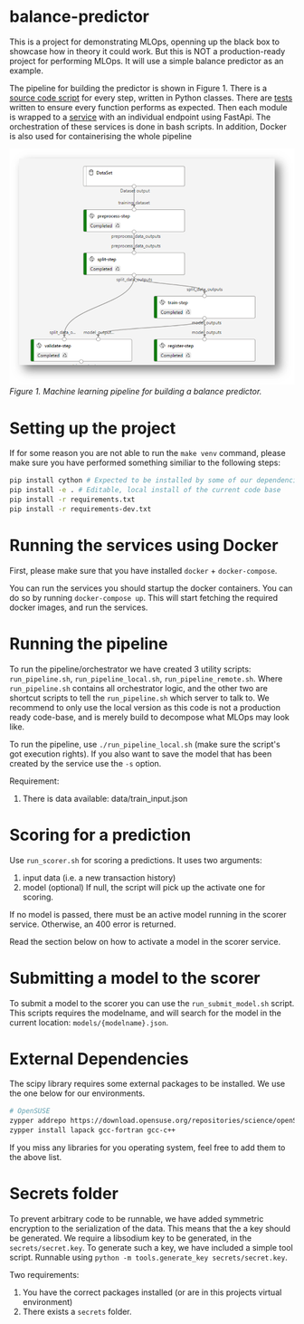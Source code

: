 # balance-predictor
This is a project for demonstrating MLOps, openning up the black box to showcase how in theory it could work. But this is NOT a production-ready project for performing MLOps. It will use a simple balance predictor as an example.

The pipeline for building the predictor is shown in Figure 1. There is a [source code script](./src) for every step, written in Python classes.
There are [tests](./tests) written to ensure every function performs as expected.
Then each module is wrapped to a [service](./pipeline) with an individual endpoint using FastApi.
The orchestration of these services is done in bash scripts.
In addition, Docker is also used for containerising the whole pipeline

![Machine learning pipeline](./images/ml_pipeline.png)
_Figure 1. Machine learning pipeline for building a balance predictor._

# Setting up the project

If for some reason you are not able to run the `make venv` command, please make sure you have performed something similiar to the following steps:

```bash
pip install cython # Expected to be installed by some of our dependencies, but not implicitly installed.
pip install -e . # Editable, local install of the current code base
pip install -r requirements.txt
pip install -r requirements-dev.txt
```
# Running the services using Docker
First, please make sure that you have installed `docker` + `docker-compose`. 

You can run the services you should startup the docker containers. You can do so by running `docker-compose up`. This will start fetching the required docker images, and run the services. 

# Running the pipeline
To run the pipeline/orchestrator we have created 3 utility scripts: `run_pipeline.sh`, `run_pipeline_local.sh`, `run_pipeline_remote.sh`. Where `run_pipeline.sh` contains all orchestrator logic, and the other two are shortcut scripts to tell the `run_pipeline.sh` which server to talk to. We recommend to only use the local version as this code is not a production ready code-base, and is merely build to decompose what MLOps may look like.

To run the pipeline, use `./run_pipeline_local.sh` (make sure the script's got execution rights). If you also want to save the model that has been created by the service use the `-s` option.

Requirement:
1) There is data available: data/train_input.json

# Scoring for a prediction
Use `run_scorer.sh` for scoring a predictions. 
It uses two arguments: 
1) input data (i.e. a new transaction history) 
2) model (optional) If null, the script will pick up the activate one for scoring.

If no model is passed, there must be an active model running in the scorer service. Otherwise, an 400 error is returned.

Read the section below on how to activate a model in the scorer service.

# Submitting a model to the scorer
To submit a model to the scorer you can use the `run_submit_model.sh` script. This scripts requires the modelname, and will search for the model in the current location: `models/{modelname}.json`.

# External Dependencies
The scipy library requires some external packages to be installed. We use the one below for our environments. 
```bash
# OpenSUSE
zypper addrepo https://download.opensuse.org/repositories/science/openSUSE_Tumbleweed/science.repo
zypper install lapack gcc-fortran gcc-c++ 
```

If you miss any libraries for you operating system, feel free to add them to the above list.

# Secrets folder
To prevent arbitrary code to be runnable, we have added symmetric encryption to the serialization of the data. This means that the a key should be generated. We require a libsodium key to be generated, in the `secrets/secret.key`. To generate such a key, we have included a simple tool script. Runnable using `python -m tools.generate_key secrets/secret.key`.

Two requirements:
1) You have the correct packages installed (or are in this projects virtual environment)
2) There exists a `secrets` folder.
